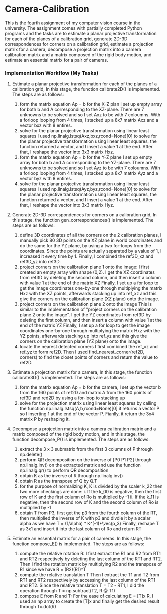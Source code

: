 # Camera-Calibration

This is the fourth assignment of my computer vision course in the university. The assignment comes with partially completed Python programs and the tasks are to estimate a planar projective transformation for each of the planes of a calibration grid, generate 2D-3D correspondences for corners on a calibration grid, estimate a projection matrix for a camera, decompose a projection matrix into a camera calibration matrix and a matrix composed of the rigid body motion, and estimate an essential matrix for a pair of cameras.


### Implementation Workflow (My Tasks)

1. Estimate a planar projective transformation for each of the planes of a calibration grid,
    In this stage, the function calibrate2D() is implemented. The steps are as follows:
      1. form the matrix equation Ap = b for the X-Z plan
          I set up empty array for both b and A corresponding to the XZ-plane. There are 7 unknowns to be solved and so I set Axz to be with 7 coloumns.
          With a forloop looping from 4 times, I stacked up a 8x7 matrix Axz and a vector bxz with 8 entires.
      2. solve for the planar projective transformation using linear least squares
          I used np.linalg.lstsq(Axz,bxz,rcond=None)[0] to solve for the planar projective transformation using linear least squares,
          the function returned a vector, and I insert a value 1 at the end.
          After that, I reshape the vector into 3x3 matrix Hxz.
      3. form the matrix equation Ap = b for the Y-Z plane
          I set up empty array for both b and A corresponding to the YZ-plane. There are 7 unknowns to be solved and so I set Ayz to be with 7 coloumns.
          With a forloop looping from 4 times, I stacked up a 8x7 matrix Ayz and a vector byz with 8 entires.
      4. solve for the planar projective transformation using linear least squares
          I used np.linalg.lstsq(Ayz,byz,rcond=None)[0] to solve for the planar projective transformation using linear least squares,
          the function returned a vector, and I insert a value 1 at the end.
          After that, I reshape the vector into 3x3 matrix Hyz.

2. Generate 2D-3D correspondences for corners on a calibration grid,
    In this stage, the function gen_correspondences() is implemented. The steps are as follows:
      1. define 3D coordinates of all the corners on the 2 calibration planes, I manually pick 80 3D points on the XZ plane in world coordinates and do the same for the YZ plane,
         by using a two for-loops from the coordinates. Since the points are actually separated by a value of 1, I increased it every time by 1.
         Finally, I combined the ref3D_xz and ref3D_yz into ref3D.
      2. project corners on the calibration plane 1 onto the image: I first created  an empty array with shape (0,2).
          I get the XZ coordinates from ref3D by deleting the second column, and then insert a column with value 1 at the end of the matrix XZ
          Finally, I set up a for loop to get the image coordinates one-by-one through multiplying the  matrix Hxz with the XZ points,
          afterwards stacking up into ref_xz and this give the corners on the calibration plane (XZ plane) onto the image.
      3. project corners on the calibration plane 2 onto the image
          This is similar to the implementation of "project corners on the calibration plane 2 onto the image".
          I get the YZ coordinates from ref3D by deleting the first column, and then insert a column with value 1 at the end of the matrix YZ
          Finally, I set up a for loop to get the image coordinates one-by-one through multiplying the  matrix Hxz with the YZ points,
          afterwards stacking up into ref_yz and this give the corners on the calibration plane (YZ plane) onto the image.
      4. locate the nearest detected corners
          I first combined the ref_xz and ref_yz to form ref2D. Then I used find_nearest_corner(ref2D, corners) to find the closet points of corners and return the value to ref2D.


3. Estimate a projection matrix for a camera,
    In this stage, the function calibrate3D() is implemented. The steps are as follows:
      1. form the matrix equation Ap = b for the camera, I set up the vector b from the 160 points of ref2D and matrix A from the 160 points of ref3D and red2D
          by using a for-loop to stacking up
      2. solve for the projection matrix using linear least squares by calling the function np.linalg.lstsq(A,b,rcond=None)[0]
          it returns a vector P so I inserting 1 at the end of the vector P. Fianlly, it return the 3x4 matrix P by reshaping it.

4. Decompose a projection matrix into a camera calibration matrix and a matrix composed of the rigid body motion, and
    In this stage, the function decompose_P() is implemented. The steps are as follows:
      1. extract the  3 x 3 submatrix from the first 3 columns of P through np.delete()
      2. perform QR decomposition on the inverse of [P0 P1 P2] through np.linalg.inv() on the extracted matrix and use the function np.linalg.qr() to perform QR decomposition
      3. obtain K as the inverse of R through np.linalg.inv()
      4. obtain R as the transpose of Q by Q.T
      5. for the purpose of normalizing K, K is divided by the scaler k_22
          then two more checkings are done:
            i. If the k_00 is negative, then the first row of K and the first column of Ro is multiplied by -1
            ii. If the k_11 is negative, then the second row of K and the second column of Ro is multiplied by -1
      6. obtain T from P3, first get the p3 from the fourth column of the RT, then multiplied the inverse of K with p3 and divdie it by a scalar alpha as we have T = (1/alpha) * K^(-1)*\vec(p_3)
      Finally, reshape T as 3x1 and insert it into the last column of Ro and return RT

5. Estimate an essential matrix for a pair of cameras.
    In this stage, the function compose_E() is implemented. The steps are as follows:
      1. compute the relative rotation R:
          I first extract the R1 and R2 from RT1 and RT2 respectively by deleting the last column of the RT1 and RT2.
          Then I find the rotation matrix by multiplying R2 and the transpose of R1 since we have R = (R2)(R1)^T
      2. compute the relative translation T
          Then I extract the T1 and T2 from RT1 and RT2 respectively by accessing the last column of the RT1 and RT2.
          Since the relative translation T = T2 - RT1, I did the operation through T = np.subtract(T2, R @ T1)
      3. compose E from R and T:
          For the ease of calculating E = [T]x R, I used an np array to create the [T]x and finally get the desired result through Tx.dot(R)
